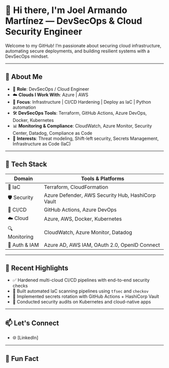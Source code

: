 # 👋 Hi there, I'm Joel Armando Martínez — DevSecOps & Cloud Security Engineer

Welcome to my GitHub! I’m passionate about securing cloud infrastructure, automating secure deployments, and building resilient systems with a DevSecOps mindset.

---

## 💼 About Me

- 🎯 **Role**: DevSecOps / Cloud Engineer  
- ☁️ **Clouds I Work With**: Azure | AWS  
- 🔐 **Focus**: Infrastructure  | CI/CD Hardening | Deploy as IaC | Python automation 
- 🛠️ **DevSecOps Tools**: Terraform, GitHub Actions, Azure DevOps, Docker, Kubernetes  
- 📊 **Monitoring & Compliance**: CloudWatch, Azure Monitor, Security Center, Datadog, Compliance as Code  
- 🔎 **Interests**: Threat modeling, Shift-left security, Secrets Management, Infrastructure as Code (IaC)

---

## 🧰 Tech Stack

| Domain         | Tools & Platforms |
|----------------|------------------|
| 🔧 IaC         | Terraform, CloudFormation |
| 🛡️ Security    | Azure Defender, AWS Security Hub, HashiCorp Vault |
| 🔁 CI/CD       | GitHub Actions, Azure DevOps |
| ☁️ Cloud       | Azure, AWS, Docker, Kubernetes |
| 🔍 Monitoring  | CloudWatch, Azure Monitor, Datadog |
| 🔐 Auth & IAM  | Azure AD, AWS IAM, OAuth 2.0, OpenID Connect |

---

## 📘 Recent Highlights

- ✅ Hardened multi-cloud CI/CD pipelines with end-to-end security checks  
- 🧪 Built automated IaC scanning pipelines using `tfsec` and `checkov`  
- 🔐 Implemented secrets rotation with GitHub Actions + HashiCorp Vault  
- 🚀 Conducted security audits on Kubernetes and cloud-native apps

---

## 📫 Let's Connect

- 🌐 [LinkedIn]

---

## 📌 Fun Fact

